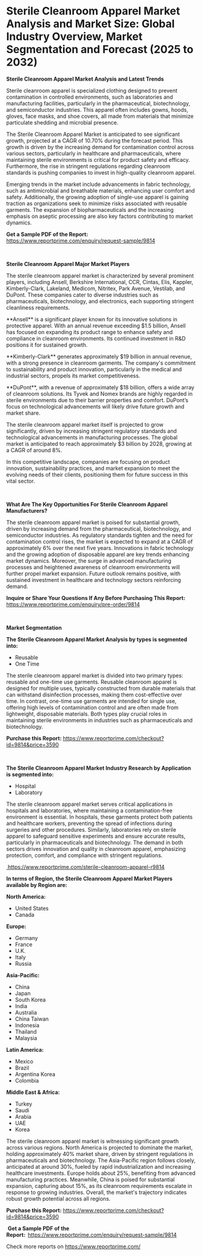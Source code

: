 <p><h1>Sterile Cleanroom Apparel Market Analysis and Market Size: Global Industry Overview, Market Segmentation and Forecast (2025 to 2032)</h1></p><p><strong>Sterile Cleanroom Apparel Market Analysis and Latest Trends</strong></p>
<p><p>Sterile cleanroom apparel is specialized clothing designed to prevent contamination in controlled environments, such as laboratories and manufacturing facilities, particularly in the pharmaceutical, biotechnology, and semiconductor industries. This apparel often includes gowns, hoods, gloves, face masks, and shoe covers, all made from materials that minimize particulate shedding and microbial presence.</p><p>The Sterile Cleanroom Apparel Market is anticipated to see significant growth, projected at a CAGR of 10.70% during the forecast period. This growth is driven by the increasing demand for contamination control across various sectors, particularly in healthcare and pharmaceuticals, where maintaining sterile environments is critical for product safety and efficacy. Furthermore, the rise in stringent regulations regarding cleanroom standards is pushing companies to invest in high-quality cleanroom apparel.</p><p>Emerging trends in the market include advancements in fabric technology, such as antimicrobial and breathable materials, enhancing user comfort and safety. Additionally, the growing adoption of single-use apparel is gaining traction as organizations seek to minimize risks associated with reusable garments. The expansion of biopharmaceuticals and the increasing emphasis on aseptic processing are also key factors contributing to market dynamics.</p></p>
<p><strong>Get a Sample PDF of the Report:&nbsp;</strong> <a href="https://www.reportprime.com/enquiry/request-sample/9814?utm_campaign=3202&utm_medium=2&utm_source=Github&utm_content=ia&utm_term=20032025&utm_id=sterile-cleanroom-apparel">https://www.reportprime.com/enquiry/request-sample/9814</a></p>
<p>&nbsp;</p>
<p><strong>Sterile Cleanroom Apparel Major Market Players</strong></p>
<p><p>The sterile cleanroom apparel market is characterized by several prominent players, including Ansell, Berkshire International, CCR, Cintas, Elis, Kappler, Kimberly-Clark, Lakeland, Medicom, Nitritex, Park Avenue, Vestilab, and DuPont. These companies cater to diverse industries such as pharmaceuticals, biotechnology, and electronics, each supporting stringent cleanliness requirements.</p><p>**Ansell** is a significant player known for its innovative solutions in protective apparel. With an annual revenue exceeding $1.5 billion, Ansell has focused on expanding its product range to enhance safety and compliance in cleanroom environments. Its continued investment in R&D positions it for sustained growth.</p><p>**Kimberly-Clark** generates approximately $19 billion in annual revenue, with a strong presence in cleanroom garments. The company's commitment to sustainability and product innovation, particularly in the medical and industrial sectors, propels its market competitiveness.</p><p>**DuPont**, with a revenue of approximately $18 billion, offers a wide array of cleanroom solutions. Its Tyvek and Nomex brands are highly regarded in sterile environments due to their barrier properties and comfort. DuPont’s focus on technological advancements will likely drive future growth and market share.</p><p>The sterile cleanroom apparel market itself is projected to grow significantly, driven by increasing stringent regulatory standards and technological advancements in manufacturing processes. The global market is anticipated to reach approximately $3 billion by 2028, growing at a CAGR of around 8%. </p><p>In this competitive landscape, companies are focusing on product innovation, sustainability practices, and market expansion to meet the evolving needs of their clients, positioning them for future success in this vital sector.</p></p>
<p>&nbsp;</p>
<p><strong>What Are The Key Opportunities For Sterile Cleanroom Apparel Manufacturers?</strong></p>
<p><p>The sterile cleanroom apparel market is poised for substantial growth, driven by increasing demand from the pharmaceutical, biotechnology, and semiconductor industries. As regulatory standards tighten and the need for contamination control rises, the market is expected to expand at a CAGR of approximately 6% over the next five years. Innovations in fabric technology and the growing adoption of disposable apparel are key trends enhancing market dynamics. Moreover, the surge in advanced manufacturing processes and heightened awareness of cleanroom environments will further propel market expansion. Future outlook remains positive, with sustained investment in healthcare and technology sectors reinforcing demand.</p></p>
<p><strong>Inquire or Share Your Questions If Any Before Purchasing This Report:</strong> <a href="https://www.reportprime.com/enquiry/pre-order/9814?utm_campaign=3202&utm_medium=2&utm_source=Github&utm_content=ia&utm_term=20032025&utm_id=sterile-cleanroom-apparel">https://www.reportprime.com/enquiry/pre-order/9814</a></p>
<p>&nbsp;</p>
<p><strong>Market Segmentation</strong></p>
<p><strong>The Sterile Cleanroom Apparel Market Analysis by types is segmented into:</strong></p>
<p><ul><li>Reusable</li><li>One Time</li></ul></p>
<p><p>The sterile cleanroom apparel market is divided into two primary types: reusable and one-time use garments. Reusable cleanroom apparel is designed for multiple uses, typically constructed from durable materials that can withstand disinfection processes, making them cost-effective over time. In contrast, one-time use garments are intended for single use, offering high levels of contamination control and are often made from lightweight, disposable materials. Both types play crucial roles in maintaining sterile environments in industries such as pharmaceuticals and biotechnology.</p></p>
<p><strong>Purchase this Report:&nbsp;</strong><a href="https://www.reportprime.com/checkout?id=9814&price=3590&utm_campaign=3202&utm_medium=2&utm_source=Github&utm_content=ia&utm_term=20032025&utm_id=sterile-cleanroom-apparel">https://www.reportprime.com/checkout?id=9814&price=3590</a></p>
<p>&nbsp;</p>
<p><strong>The Sterile Cleanroom Apparel Market Industry Research by Application is segmented into:</strong></p>
<p><ul><li>Hospital</li><li>Laboratory</li></ul></p>
<p><p>The sterile cleanroom apparel market serves critical applications in hospitals and laboratories, where maintaining a contamination-free environment is essential. In hospitals, these garments protect both patients and healthcare workers, preventing the spread of infections during surgeries and other procedures. Similarly, laboratories rely on sterile apparel to safeguard sensitive experiments and ensure accurate results, particularly in pharmaceuticals and biotechnology. The demand in both sectors drives innovation and quality in cleanroom apparel, emphasizing protection, comfort, and compliance with stringent regulations.</p></p>
<p><a href="https://www.reportprime.com/sterile-cleanroom-apparel-r9814?utm_campaign=3202&utm_medium=2&utm_source=Github&utm_content=ia&utm_term=20032025&utm_id=sterile-cleanroom-apparel">&nbsp;https://www.reportprime.com/sterile-cleanroom-apparel-r9814</a></p>
<p><strong>In terms of Region, the Sterile Cleanroom Apparel Market Players available by Region are:</strong></p>
<p>
    <p> <strong> North America: </strong>
        <ul>
            <li>United States</li>
            <li>Canada</li>
        </ul>
        </p> 
    <p> <strong> Europe: </strong>
        <ul>
            <li>Germany</li>
            <li>France</li>
            <li>U.K.</li>
            <li>Italy</li>
            <li>Russia</li>
        </ul>
        </p> 
    <p> <strong> Asia-Pacific: </strong>
        <ul>
            <li>China</li>
            <li>Japan</li>
            <li>South Korea</li>
            <li>India</li>
            <li>Australia</li>
            <li>China Taiwan</li>
            <li>Indonesia</li>
            <li>Thailand</li>
            <li>Malaysia</li>
        </ul>
        </p> 
    <p> <strong> Latin America: </strong>
        <ul>
            <li>Mexico</li>
            <li>Brazil</li>
            <li>Argentina Korea</li>
            <li>Colombia</li>
        </ul>
        </p> 
    <p> <strong> Middle East & Africa: </strong>
        <ul>
            <li>Turkey</li>
            <li>Saudi</li>
            <li>Arabia</li>
            <li>UAE</li>
            <li>Korea</li>
        </ul>
    </p>
    </p>
<p><p>The sterile cleanroom apparel market is witnessing significant growth across various regions. North America is projected to dominate the market, holding approximately 40% market share, driven by stringent regulations in pharmaceuticals and biotechnology. The Asia-Pacific region follows closely, anticipated at around 30%, fueled by rapid industrialization and increasing healthcare investments. Europe holds about 25%, benefiting from advanced manufacturing practices. Meanwhile, China is poised for substantial expansion, capturing about 15%, as its cleanroom requirements escalate in response to growing industries. Overall, the market's trajectory indicates robust growth potential across all regions.</p></p>
<p><strong>Purchase this Report: </strong><a href="https://www.reportprime.com/checkout?id=9814&price=3590&utm_campaign=3202&utm_medium=2&utm_source=Github&utm_content=ia&utm_term=20032025&utm_id=sterile-cleanroom-apparel">https://www.reportprime.com/checkout?id=9814&price=3590</a></p>
<p>&nbsp;<strong>Get a Sample PDF of the Report:&nbsp;&nbsp;</strong><a href="https://www.reportprime.com/enquiry/request-sample/9814?utm_campaign=3202&utm_medium=2&utm_source=Github&utm_content=ia&utm_term=20032025&utm_id=sterile-cleanroom-apparel">https://www.reportprime.com/enquiry/request-sample/9814</a></p>
<p><strong></strong></p>
<p>Check more reports on <a href="https://www.reportprime.com/?utm_campaign=3202&utm_medium=2&utm_source=Github&utm_content=ia&utm_term=20032025&utm_id=sterile-cleanroom-apparel">https://www.reportprime.com/</a></p>